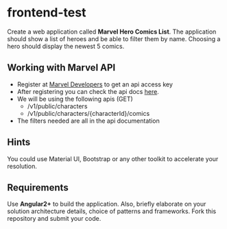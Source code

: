 # frontend-test

Create a web application called **Marvel Hero Comics List**. The application should show a list of heroes and be able to filter them by name. Choosing a hero should display the newest 5 comics.

## Working with Marvel API
- Register at [Marvel Developers](https://developer.marvel.com/) to get an api access key
- After registering you can check the api docs [here](https://developer.marvel.com/docs). 
- We will be using the following apis (GET)
  - /v1/public/characters
  - /v1/public/characters/{characterId}/comics
- The filters needed are all in the api documentation

## Hints
You could use Material UI, Bootstrap or any other toolkit to accelerate your resolution.

## Requirements
Use **Angular2+** to build the application. Also, briefly elaborate on your solution architecture details, choice of patterns and frameworks. Fork this repository and submit your code.
